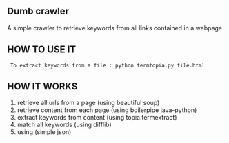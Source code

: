 Dumb crawler
----
A simple crawler to retrieve keywords from all links contained in a webpage

HOW TO USE IT
----
     To extract keywords from a file : python termtopia.py file.html
 

HOW IT WORKS
---
  1. retrieve all urls from a page (using beautiful soup)
  2. retrieve content from each page (using boilerpipe java-python)
  3. extract keywords from content (using topia.termextract)
  4. match all keywords (using difflib) 
  5. using (simple json)
